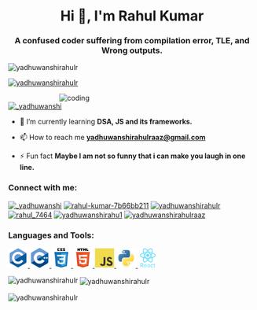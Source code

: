 <h1 align="center">Hi 👋, I'm Rahul Kumar</h1>
<h3 align="center">A confused coder suffering from compilation error, TLE, and Wrong outputs.</h3>

<p align="left"> <img src="https://komarev.com/ghpvc/?username=yadhuwanshirahulr&label=Profile%20views&color=0e75b6&style=flat" alt="yadhuwanshirahulr" /> </p>

<p align="left"> <a href="https://github.com/ryo-ma/github-profile-trophy"><img src="https://github-profile-trophy.vercel.app/?username=yadhuwanshirahulr" alt="yadhuwanshirahulr" /></a> </p>
<img align = "right" alt = "coding" width = "400" src = "https://thumbs.gfycat.com/ColorlessBitesizedKob-max-1mb.gif">
<p align="left"> <a href="https://twitter.com/_yadhuwanshi" target="blank"><img src="https://img.shields.io/twitter/follow/_yadhuwanshi?logo=twitter&style=for-the-badge" alt="_yadhuwanshi" /></a> </p>

- 🌱 I’m currently learning **DSA, JS and its frameworks.**

- 📫 How to reach me **yadhuwanshirahulraaz@gmail.com**

- ⚡ Fun fact **Maybe I am not so funny that i can make you laugh in one line.**

<h3 align="left">Connect with me:</h3>
<p align="left">
<a href="https://twitter.com/_yadhuwanshi" target="blank"><img align="center" src="https://raw.githubusercontent.com/rahuldkjain/github-profile-readme-generator/master/src/images/icons/Social/twitter.svg" alt="_yadhuwanshi" height="30" width="40" /></a>
<a href="https://linkedin.com/in/rahul-kumar-7b66bb211" target="blank"><img align="center" src="https://raw.githubusercontent.com/rahuldkjain/github-profile-readme-generator/master/src/images/icons/Social/linked-in-alt.svg" alt="rahul-kumar-7b66bb211" height="30" width="40" /></a>
<a href="https://instagram.com/yadhuwanshirahulr" target="blank"><img align="center" src="https://raw.githubusercontent.com/rahuldkjain/github-profile-readme-generator/master/src/images/icons/Social/instagram.svg" alt="yadhuwanshirahulr" height="30" width="40" /></a>
<a href="https://www.codechef.com/users/rahul_7464" target="blank"><img align="center" src="https://cdn.jsdelivr.net/npm/simple-icons@3.1.0/icons/codechef.svg" alt="rahul_7464" height="30" width="40" /></a>
<a href="https://www.hackerrank.com/yadhuwanshirahu1" target="blank"><img align="center" src="https://raw.githubusercontent.com/rahuldkjain/github-profile-readme-generator/master/src/images/icons/Social/hackerrank.svg" alt="yadhuwanshirahu1" height="30" width="40"  /></a>
<a href="https://auth.geeksforgeeks.org/user/yadhuwanshirahulraaz" target="blank"><img align="center" src="https://raw.githubusercontent.com/rahuldkjain/github-profile-readme-generator/master/src/images/icons/Social/geeks-for-geeks.svg" alt="yadhuwanshirahulraaz" height="30" width="40" /></a>
</p>

<h3 align="left">Languages and Tools:</h3>
<p align="left"> <a href="https://www.cprogramming.com/" target="_blank" rel="noreferrer"> <img src="https://raw.githubusercontent.com/devicons/devicon/master/icons/c/c-original.svg" alt="c" width="40" height="40"/> </a> <a href="https://www.w3schools.com/cpp/" target="_blank" rel="noreferrer"> <img src="https://raw.githubusercontent.com/devicons/devicon/master/icons/cplusplus/cplusplus-original.svg" alt="cplusplus" width="40" height="40"/> </a> <a href="https://www.w3schools.com/css/" target="_blank" rel="noreferrer"> <img src="https://raw.githubusercontent.com/devicons/devicon/master/icons/css3/css3-original-wordmark.svg" alt="css3" width="40" height="40"/> </a> <a href="https://www.w3.org/html/" target="_blank" rel="noreferrer"> <img src="https://raw.githubusercontent.com/devicons/devicon/master/icons/html5/html5-original-wordmark.svg" alt="html5" width="40" height="40"/> </a> <a href="https://developer.mozilla.org/en-US/docs/Web/JavaScript" target="_blank" rel="noreferrer"> <img src="https://raw.githubusercontent.com/devicons/devicon/master/icons/javascript/javascript-original.svg" alt="javascript" width="40" height="40"/> </a> <a href="https://www.python.org" target="_blank" rel="noreferrer"> <img src="https://raw.githubusercontent.com/devicons/devicon/master/icons/python/python-original.svg" alt="python" width="40" height="40"/> </a> <a href="https://reactjs.org/" target="_blank" rel="noreferrer"> <img src="https://raw.githubusercontent.com/devicons/devicon/master/icons/react/react-original-wordmark.svg" alt="react" width="40" height="40"/> </a> </p>

<p><img align="left" src="https://github-readme-stats.vercel.app/api/top-langs?username=yadhuwanshirahulr&show_icons=true&locale=en&layout=compact" alt="yadhuwanshirahulr" /></p>

<p>&nbsp;<img align="center" src="https://github-readme-stats.vercel.app/api?username=yadhuwanshirahulr&show_icons=true&locale=en" alt="yadhuwanshirahulr" /></p>

<p><img align="center" src="https://github-readme-streak-stats.herokuapp.com/?user=yadhuwanshirahulr&" alt="yadhuwanshirahulr" /> </p>
